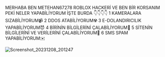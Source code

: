MERHABA BEN METEHAN67278 ROBLOX HACKERİ VE BEN BİR KORSANIM PEKİ NELER YAPABİLİYORUM İŞTE BURDA
👇👇👇👇
1 KAMERALARA SIZABİLİYORUM📹
2 DDOS ATABİLİYORUM☢️
3 E-DOLANDIRICILIK YAPABİLİYORUM😈
4 BİRİNİN BİLGİLERİNİ ÇALABİLİYORUM📲
5 SİTENİN BİLGİLERİNİ VE VERİLERİNİ ÇALABİLİYORUM📡
6 SMS SPAM YAPABİLİYORUM✉️



![Screenshot_20231208_201247](https://github.com/METEHAN67278/METEHAN67278/assets/156375359/e0242711-1433-41d5-8836-1d11515804d0)
